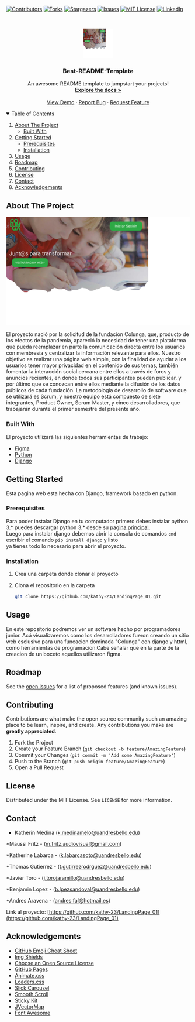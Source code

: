 <!--
*** Thanks for checking out the Best-README-Template. If you have a suggestion
*** that would make this better, please fork the repo and create a pull request
*** or simply open an issue with the tag "enhancement".
*** Thanks again! Now go create something AMAZING! :D
-->



<!-- PROJECT SHIELDS -->
<!--
*** I'm using markdown "reference style" links for readability.
*** Reference links are enclosed in brackets [ ] instead of parentheses ( ).
*** See the bottom of this document for the declaration of the reference variables
*** for contributors-url, forks-url, etc. This is an optional, concise syntax you may use.
*** https://www.markdownguide.org/basic-syntax/#reference-style-links
-->
[![Contributors][contributors-shield]][contributors-url]
[![Forks][forks-shield]][forks-url]
[![Stargazers][stars-shield]][stars-url]
[![Issues][issues-shield]][issues-url]
[![MIT License][license-shield]][license-url]
[![LinkedIn][linkedin-shield]][linkedin-url]



<!-- PROJECT LOGO -->
<br />
<p align="center">
  <a href="https://github.com/kathy-23/LandingPage_01">
    <img src="images/IMG1.png" alt="Logo" width="80" height="80" >
  </a>

  <h3 align="center">Best-README-Template</h3>

  <p align="center">
    An awesome README template to jumpstart your projects!
    <br />
    <a href="https://github.com/othneildrew/Best-README-Template"><strong>Explore the docs »</strong></a>
    <br />
    <br />
    <a href="https://github.com/othneildrew/Best-README-Template">View Demo</a>
    ·
    <a href="https://github.com/othneildrew/Best-README-Template/issues">Report Bug</a>
    ·
    <a href="https://github.com/kathy-23/LandingPage_01/issues">Request Feature</a>
  </p>
</p>



<!-- TABLE OF CONTENTS -->
<details open="open">
  <summary>Table of Contents</summary>
  <ol>
    <li>
      <a href="#about-the-project">About The Project</a>
      <ul>
        <li><a href="#built-with">Built With</a></li>
      </ul>
    </li>
    <li>
      <a href="#getting-started">Getting Started</a>
      <ul>
        <li><a href="#prerequisites">Prerequisites</a></li>
        <li><a href="#installation">Installation</a></li>
      </ul>
    </li>
    <li><a href="#usage">Usage</a></li>
    <li><a href="#roadmap">Roadmap</a></li>
    <li><a href="#contributing">Contributing</a></li>
    <li><a href="#license">License</a></li>
    <li><a href="#contact">Contact</a></li>
    <li><a href="#acknowledgements">Acknowledgements</a></li>
  </ol>
</details>



<!-- ABOUT THE PROJECT -->
## About The Project


[![Product Name Screen Shot][product-screenshot]](https://www.figma.com/proto/snlyhIpR4WT3TiP9R64UmW/Untitled?node-id=1%3A3&scaling=min-zoom&page-id=0%3A1)

El proyecto nació por la solicitud de la fundación Colunga, que, producto de los efectos de la pandemia, apareció la necesidad de tener una plataforma que pueda reemplazar en parte la comunicación directa entre los usuarios con membresía y centralizar la información relevante para ellos.
Nuestro objetivo es realizar una página web simple, con la finalidad de ayudar a los usuarios tener mayor privacidad en el contenido de sus temas, también fomentar la interacción social cercana entre ellos a través de foros y anuncios recientes, en donde todos sus participantes pueden publicar, y por último que se conozcan entre ellos mediante la difusión de los datos públicos de cada fundación. 
La metodología de desarrollo de software que se utilizará es Scrum, y nuestro equipo está compuesto de siete integrantes, Product Owner, Scrum Master, y cinco desarrolladores, que trabajarán durante el primer semestre del presente año.


### Built With

El proyecto utilizará las siguientes herramientas de trabajo:
* [Figma](https://figma.com)
* [Python](https://python.org/)
* [Django](https://djangoproject.com/)



<!-- GETTING STARTED -->
## Getting Started

Esta pagina web esta hecha con Django, framework basado en python.

### Prerequisites

Para poder instalar Django en tu computador primero debes instalar python 3.* puedes descargar python 3.* desde su <a href="https://www.python.org/">pagina principal.</a>
</br>
Luego para instalar django debemos abrir la consola de comandos `cmd` escribir el comando `pip install django` y listo
</br>
ya tienes todo lo necesario para abrir el proyecto.

### Installation

1. Crea una carpeta donde clonar el proyecto

2. Clona el repositorio en la carpeta
   ```sh
   git clone https://github.com/kathy-23/LandingPage_01.git
   ```



<!-- USAGE EXAMPLES -->
## Usage

En este repositorio podremos ver un software hecho por programadores junior. Acá visualizaremos como los desarrolladores fueron creando un sitio web esclusivo para una funcacion dominada "Colunga" con  django y httml, como herramientas de programacion.Cabe señalar que en la parte de la creacion de un boceto aquellos utilizaron figma.


<!--
Use this space to show useful examples of how a project can be used. Additional screenshots, code examples and demos work well in this space. You may also link to more resources.
>--
_For more examples, please refer to the [Documentation](https://example.com)


<!-- ROADMAP -->
## Roadmap

See the [open issues](https://github.com/othneildrew/Best-README-Template/issues) for a list of proposed features (and known issues).



<!-- CONTRIBUTING -->
## Contributing

Contributions are what make the open source community such an amazing place to be learn, inspire, and create. Any contributions you make are **greatly appreciated**.

1. Fork the Project
2. Create your Feature Branch (`git checkout -b feature/AmazingFeature`)
3. Commit your Changes (`git commit -m 'Add some AmazingFeature'`)
4. Push to the Branch (`git push origin feature/AmazingFeature`)
5. Open a Pull Request



<!-- LICENSE -->
## License

Distributed under the MIT License. See `LICENSE` for more information.



<!-- CONTACT -->
## Contact
* Katherin Medina (k.medinamelo@uandresbello.edu)

*Maussi Fritz - (m.fritz.audiovisual@gmail.com)

*Katherine Labarca - (k.labarcasoto@uandresbello.edu)

*Thomas Gutierrez - (t.gutirrezrodrguez@uandresbello.edu)

*Javier Toro - (j.torojaramillo@uandresbello.edu)

*Benjamin Lopez - (b.lpezsandoval@uandresbello.edu)

*Andres Aravena - (andres.fal@hotmail.es)

Link al proyecto: [https://github.com/kathy-23/LandingPage_01](https://github.com/kathy-23/LandingPage_01)



<!-- ACKNOWLEDGEMENTS -->
## Acknowledgements
* [GitHub Emoji Cheat Sheet](https://www.webpagefx.com/tools/emoji-cheat-sheet)
* [Img Shields](https://shields.io)
* [Choose an Open Source License](https://choosealicense.com)
* [GitHub Pages](https://pages.github.com)
* [Animate.css](https://daneden.github.io/animate.css)
* [Loaders.css](https://connoratherton.com/loaders)
* [Slick Carousel](https://kenwheeler.github.io/slick)
* [Smooth Scroll](https://github.com/cferdinandi/smooth-scroll)
* [Sticky Kit](http://leafo.net/sticky-kit)
* [JVectorMap](http://jvectormap.com)
* [Font Awesome](https://fontawesome.com)





<!-- MARKDOWN LINKS & IMAGES -->
<!-- https://www.markdownguide.org/basic-syntax/#reference-style-links -->
[contributors-shield]: https://img.shields.io/github/contributors/othneildrew/Best-README-Template.svg?style=for-the-badge
[contributors-url]: https://github.com/kathy-23/LandingPage_01/graphs/contributors
[forks-shield]: https://img.shields.io/github/forks/othneildrew/Best-README-Template.svg?style=for-the-badge
[forks-url]: https://github.com/kathy-23/LandingPage_01/network/members
[stars-shield]: https://img.shields.io/github/stars/othneildrew/Best-README-Template.svg?style=for-the-badge
[stars-url]: https://github.com/kathy-23/LandingPage_01/stargazers
[issues-shield]: https://img.shields.io/github/issues/othneildrew/Best-README-Template.svg?style=for-the-badge
[issues-url]: https://github.com/kathy-23/LandingPage_01/issues
[license-shield]: https://img.shields.io/github/license/othneildrew/Best-README-Template.svg?style=for-the-badge
[license-url]: https://github.com/kathy-23/LandingPage_01/blob/master/LICENSE.txt
[linkedin-shield]: https://img.shields.io/badge/-LinkedIn-black.svg?style=for-the-badge&logo=linkedin&colorB=555
[linkedin-url]: https://linkedin.com/in/othneildrew
[product-screenshot]: images/IMG1.png
